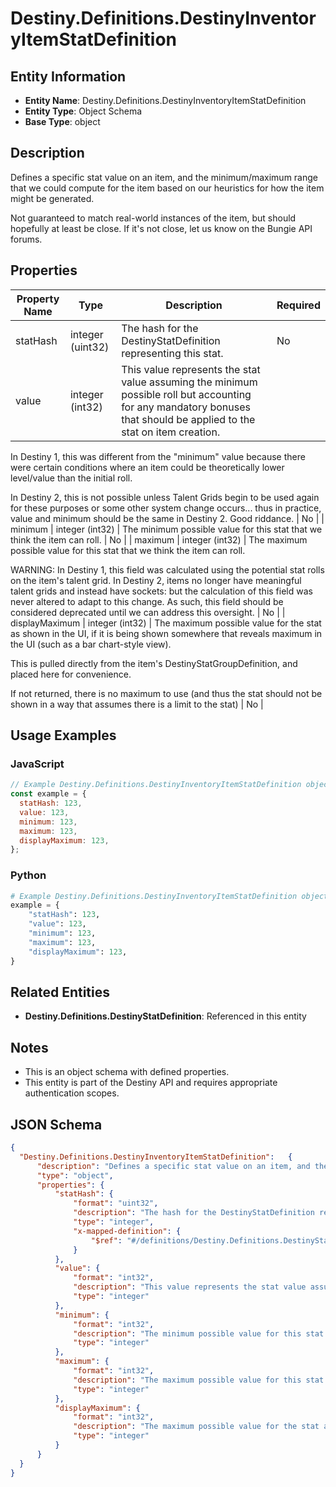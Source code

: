 # Destiny.Definitions.DestinyInventoryItemStatDefinition

## Entity Information
- **Entity Name**: Destiny.Definitions.DestinyInventoryItemStatDefinition
- **Entity Type**: Object Schema
- **Base Type**: object

## Description
Defines a specific stat value on an item, and the minimum/maximum range that we could compute for the item based on our heuristics for how the item might be generated.
Not guaranteed to match real-world instances of the item, but should hopefully at least be close. If it's not close, let us know on the Bungie API forums.

## Properties

| Property Name | Type | Description | Required |
|---------------|------|-------------|----------|
| statHash | integer (uint32) | The hash for the DestinyStatDefinition representing this stat. | No |
| value | integer (int32) | This value represents the stat value assuming the minimum possible roll but accounting for any mandatory bonuses that should be applied to the stat on item creation.
In Destiny 1, this was different from the "minimum" value because there were certain conditions where an item could be theoretically lower level/value than the initial roll. 
In Destiny 2, this is not possible unless Talent Grids begin to be used again for these purposes or some other system change occurs... thus in practice, value and minimum should be the same in Destiny 2. Good riddance. | No |
| minimum | integer (int32) | The minimum possible value for this stat that we think the item can roll. | No |
| maximum | integer (int32) | The maximum possible value for this stat that we think the item can roll.
WARNING: In Destiny 1, this field was calculated using the potential stat rolls on the item's talent grid. In Destiny 2, items no longer have meaningful talent grids and instead have sockets: but the calculation of this field was never altered to adapt to this change. As such, this field should be considered deprecated until we can address this oversight. | No |
| displayMaximum | integer (int32) | The maximum possible value for the stat as shown in the UI, if it is being shown somewhere that reveals maximum in the UI (such as a bar chart-style view).
This is pulled directly from the item's DestinyStatGroupDefinition, and placed here for convenience.
If not returned, there is no maximum to use (and thus the stat should not be shown in a way that assumes there is a limit to the stat) | No |

## Usage Examples

### JavaScript
```javascript
// Example Destiny.Definitions.DestinyInventoryItemStatDefinition object
const example = {
  statHash: 123,
  value: 123,
  minimum: 123,
  maximum: 123,
  displayMaximum: 123,
};
```

### Python
```python
# Example Destiny.Definitions.DestinyInventoryItemStatDefinition object
example = {
    "statHash": 123,
    "value": 123,
    "minimum": 123,
    "maximum": 123,
    "displayMaximum": 123,
}
```

## Related Entities
- **Destiny.Definitions.DestinyStatDefinition**: Referenced in this entity

## Notes
- This is an object schema with defined properties.
- This entity is part of the Destiny API and requires appropriate authentication scopes.

## JSON Schema
```json
{
  "Destiny.Definitions.DestinyInventoryItemStatDefinition":   {
      "description": "Defines a specific stat value on an item, and the minimum/maximum range that we could compute for the item based on our heuristics for how the item might be generated.\r\nNot guaranteed to match real-world instances of the item, but should hopefully at least be close. If it's not close, let us know on the Bungie API forums.",
      "type": "object",
      "properties": {
          "statHash": {
              "format": "uint32",
              "description": "The hash for the DestinyStatDefinition representing this stat.",
              "type": "integer",
              "x-mapped-definition": {
                  "$ref": "#/definitions/Destiny.Definitions.DestinyStatDefinition"
              }
          },
          "value": {
              "format": "int32",
              "description": "This value represents the stat value assuming the minimum possible roll but accounting for any mandatory bonuses that should be applied to the stat on item creation.\r\nIn Destiny 1, this was different from the \"minimum\" value because there were certain conditions where an item could be theoretically lower level/value than the initial roll. \r\nIn Destiny 2, this is not possible unless Talent Grids begin to be used again for these purposes or some other system change occurs... thus in practice, value and minimum should be the same in Destiny 2. Good riddance.",
              "type": "integer"
          },
          "minimum": {
              "format": "int32",
              "description": "The minimum possible value for this stat that we think the item can roll.",
              "type": "integer"
          },
          "maximum": {
              "format": "int32",
              "description": "The maximum possible value for this stat that we think the item can roll.\r\nWARNING: In Destiny 1, this field was calculated using the potential stat rolls on the item's talent grid. In Destiny 2, items no longer have meaningful talent grids and instead have sockets: but the calculation of this field was never altered to adapt to this change. As such, this field should be considered deprecated until we can address this oversight.",
              "type": "integer"
          },
          "displayMaximum": {
              "format": "int32",
              "description": "The maximum possible value for the stat as shown in the UI, if it is being shown somewhere that reveals maximum in the UI (such as a bar chart-style view).\r\nThis is pulled directly from the item's DestinyStatGroupDefinition, and placed here for convenience.\r\nIf not returned, there is no maximum to use (and thus the stat should not be shown in a way that assumes there is a limit to the stat)",
              "type": "integer"
          }
      }
  }
}
```
